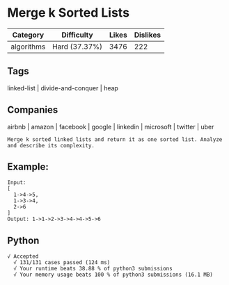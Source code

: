 # Merge k Sorted Lists
|Category|Difficulty|Likes|Dislikes|
|-|-|-|-|
|algorithms|Hard (37.37%)|3476|222|

## Tags
linked-list | divide-and-conquer | heap

## Companies
airbnb | amazon | facebook | google | linkedin | microsoft | twitter | uber

```
Merge k sorted linked lists and return it as one sorted list. Analyze and describe its complexity.
```

## Example:
```
Input:
[
  1->4->5,
  1->3->4,
  2->6
]
Output: 1->1->2->3->4->4->5->6
```

## Python
```
√ Accepted
  √ 131/131 cases passed (124 ms)
  √ Your runtime beats 38.88 % of python3 submissions
  √ Your memory usage beats 100 % of python3 submissions (16.1 MB)
```